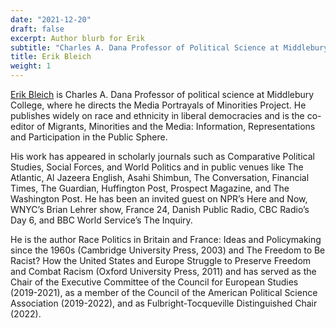 ```yaml
---
date: "2021-12-20"
draft: false
excerpt: Author blurb for Erik
subtitle: "Charles A. Dana Professor of Political Science at Middlebury College\n\n<span style=color:#ffffff>.</span>" 
title: Erik Bleich
weight: 1
---
```


[Erik Bleich](http://www.middlebury.edu/academics/ps/faculty/node/25021) is Charles A. Dana Professor of political science at Middlebury College, where he directs the Media Portrayals of Minorities Project. He publishes widely on race and ethnicity in liberal democracies and is the co-editor of Migrants, Minorities and the Media: Information, Representations and Participation in the Public Sphere. 

His work has appeared in scholarly journals such as Comparative Political Studies, Social Forces, and World Politics and in public venues like The Atlantic, Al Jazeera English, Asahi Shimbun, The Conversation, Financial Times, The Guardian, Huffington Post, Prospect Magazine, and The Washington Post. He has been an invited guest on NPR’s Here and Now, WNYC’s Brian Lehrer show, France 24, Danish Public Radio, CBC Radio’s Day 6, and BBC World Service’s The Inquiry.

He is the author Race Politics in Britain and France: Ideas and Policymaking since the 1960s (Cambridge University Press, 2003) and The Freedom to Be Racist? How the United States and Europe Struggle to Preserve Freedom and Combat Racism (Oxford University Press, 2011) and has served as the Chair of the Executive Committee of the Council for European Studies (2019-2021), as a member of the Council of the American Political Science Association (2019-2022), and as Fulbright-Tocqueville Distinguished Chair (2022).